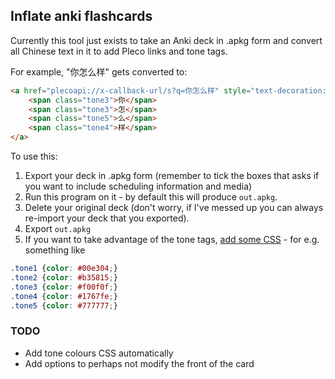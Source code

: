 ## Inflate anki flashcards

Currently this tool just exists to take an Anki deck in .apkg form and convert all Chinese text in it to add Pleco links and tone tags.

For example, "你怎么样" gets converted to:
```html
<a href="plecoapi://x-callback-url/s?q=你怎么样" style="text-decoration:none">
    <span class="tone3">你</span>
    <span class="tone3">怎</span>
    <span class="tone5">么</span>
    <span class="tone4">样</span>
</a>
```

To use this:
1. Export your deck in .apkg form (remember to tick the boxes that asks if you want to include scheduling information and media)
2. Run this program on it - by default this will produce `out.apkg`.
3. Delete your original deck (don't worry, if I've messed up you can always re-import your deck that you exported).
4. Export `out.apkg`
5. If you want to take advantage of the tone tags, [add some CSS](https://docs.ankiweb.net/templates/styling.html) - for e.g. something like
```css
.tone1 {color: #00e304;}
.tone2 {color: #b35815;}
.tone3 {color: #f00f0f;}
.tone4 {color: #1767fe;}
.tone5 {color: #777777;}
```


### TODO
 - Add tone colours CSS automatically
 - Add options to perhaps not modify the front of the card